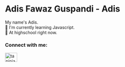 # Adis Fawaz Guspandi - Adis

My name's Adis.<br>
📃 I'm currently learning Javascript.<br>
📖 At highschool right now.<br>

<h3 align="left">Connect with me:</h3>
<p align="left">
  <a href="https://www.instagram.com/tapiniadis/" target="blank"><img align="center"
      src="https://raw.githubusercontent.com/rahuldkjain/github-profile-readme-generator/master/src/images/icons/Social/instagram.svg"
      alt="tapiniadis" height="30" width="40" /></a>
</p>
